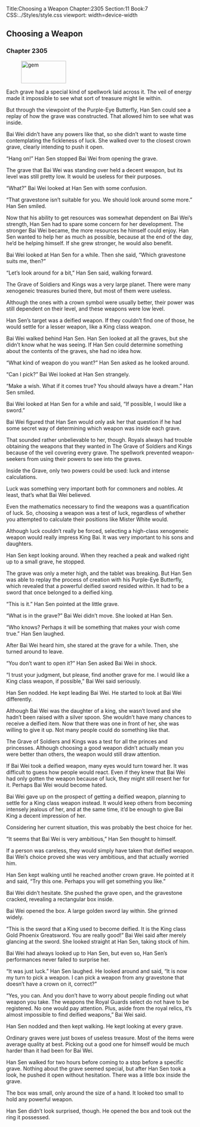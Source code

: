 Title:Choosing a Weapon 
Chapter:2305 
Section:11 
Book:7 
CSS:../Styles/style.css 
viewport: width=device-width
  
## Choosing a Weapon
### Chapter 2305 
<figure>
	<img src="../Images/gem.gif" alt="gem" id="gem" width="120" height="60" />
</figure>
  

  
  Each grave had a special kind of spellwork laid across it. The veil of energy made it impossible to see what sort of treasure might lie within.

But through the viewpoint of the Purple-Eye Butterfly, Han Sen could see a replay of how the grave was constructed. That allowed him to see what was inside.

Bai Wei didn’t have any powers like that, so she didn’t want to waste time contemplating the fickleness of luck. She walked over to the closest crown grave, clearly intending to push it open.

“Hang on!” Han Sen stopped Bai Wei from opening the grave.

The grave that Bai Wei was standing over held a decent weapon, but its level was still pretty low. It would be useless for their purposes.

“What?” Bai Wei looked at Han Sen with some confusion.

“That gravestone isn’t suitable for you. We should look around some more.” Han Sen smiled.

Now that his ability to get resources was somewhat dependent on Bai Wei’s strength, Han Sen had to spare some concern for her development. The stronger Bai Wei became, the more resources he himself could enjoy. Han Sen wanted to help her as much as possible, because at the end of the day, he’d be helping himself. If she grew stronger, he would also benefit.

Bai Wei looked at Han Sen for a while. Then she said, “Which gravestone suits me, then?”

“Let’s look around for a bit,” Han Sen said, walking forward.

The Grave of Soldiers and Kings was a very large planet. There were many xenogeneic treasures buried there, but most of them were useless.

Although the ones with a crown symbol were usually better, their power was still dependent on their level, and these weapons were low level.

Han Sen’s target was a deified weapon. If they couldn’t find one of those, he would settle for a lesser weapon, like a King class weapon.

Bai Wei walked behind Han Sen. Han Sen looked at all the graves, but she didn’t know what he was seeing. If Han Sen could determine something about the contents of the graves, she had no idea how.

“What kind of weapon do you want?” Han Sen asked as he looked around.

“Can I pick?” Bai Wei looked at Han Sen strangely.

“Make a wish. What if it comes true? You should always have a dream.” Han Sen smiled.

Bai Wei looked at Han Sen for a while and said, “If possible, I would like a sword.”

Bai Wei figured that Han Sen would only ask her that question if he had some secret way of determining which weapon was inside each grave.

That sounded rather unbelievable to her, though. Royals always had trouble obtaining the weapons that they wanted in The Grave of Soldiers and Kings because of the veil covering every grave. The spellwork prevented weapon-seekers from using their powers to see into the graves.

Inside the Grave, only two powers could be used: luck and intense calculations.

Luck was something very important both for commoners and nobles. At least, that’s what Bai Wei believed.

Even the mathematics necessary to find the weapons was a quantification of luck. So, choosing a weapon was a test of luck, regardless of whether you attempted to calculate their positions like Mister White would.

Although luck couldn’t really be forced, selecting a high-class xenogeneic weapon would really impress King Bai. It was very important to his sons and daughters.

Han Sen kept looking around. When they reached a peak and walked right up to a small grave, he stopped.

The grave was only a meter high, and the tablet was breaking. But Han Sen was able to replay the process of creation with his Purple-Eye Butterfly, which revealed that a powerful deified sword resided within. It had to be a sword that once belonged to a deified king.

“This is it.” Han Sen pointed at the little grave.

“What is in the grave?” Bai Wei didn’t move. She looked at Han Sen.

“Who knows? Perhaps it will be something that makes your wish come true.” Han Sen laughed.

After Bai Wei heard him, she stared at the grave for a while. Then, she turned around to leave.

“You don’t want to open it?” Han Sen asked Bai Wei in shock.

“I trust your judgment, but please, find another grave for me. I would like a King class weapon, if possible,” Bai Wei said seriously.

Han Sen nodded. He kept leading Bai Wei. He started to look at Bai Wei differently.

Although Bai Wei was the daughter of a king, she wasn’t loved and she hadn’t been raised with a silver spoon. She wouldn’t have many chances to receive a deified item. Now that there was one in front of her, she was willing to give it up. Not many people could do something like that.

The Grave of Soldiers and Kings was a test for all the princes and princesses. Although choosing a good weapon didn’t actually mean you were better than others, the weapon would still draw attention.

If Bai Wei took a deified weapon, many eyes would turn toward her. It was difficult to guess how people would react. Even if they knew that Bai Wei had only gotten the weapon because of luck, they might still resent her for it. Perhaps Bai Wei would become hated.

Bai Wei gave up on the prospect of getting a deified weapon, planning to settle for a King class weapon instead. It would keep others from becoming intensely jealous of her, and at the same time, it’d be enough to give Bai King a decent impression of her.

Considering her current situation, this was probably the best choice for her.

“It seems that Bai Wei is very ambitious,” Han Sen thought to himself.

If a person was careless, they would simply have taken that deified weapon. Bai Wei’s choice proved she was very ambitious, and that actually worried him.

Han Sen kept walking until he reached another crown grave. He pointed at it and said, “Try this one. Perhaps you will get something you like.”

Bai Wei didn’t hesitate. She pushed the grave open, and the gravestone cracked, revealing a rectangular box inside.

Bai Wei opened the box. A large golden sword lay within. She grinned widely.

“This is the sword that a King used to become deified. It is the King class Gold Phoenix Greatsword. You are really good!” Bai Wei said after merely glancing at the sword. She looked straight at Han Sen, taking stock of him.

Bai Wei had always looked up to Han Sen, but even so, Han Sen’s performances never failed to surprise her.

“It was just luck.” Han Sen laughed. He looked around and said, “It is now my turn to pick a weapon. I can pick a weapon from any gravestone that doesn’t have a crown on it, correct?”

“Yes, you can. And you don’t have to worry about people finding out what weapon you take. The weapons the Royal Guards select do not have to be registered. No one would pay attention. Plus, aside from the royal relics, it’s almost impossible to find deified weapons,” Bai Wei said.

Han Sen nodded and then kept walking. He kept looking at every grave.

Ordinary graves were just boxes of useless treasure. Most of the items were average quality at best. Picking out a good one for himself would be much harder than it had been for Bai Wei.

Han Sen walked for two hours before coming to a stop before a specific grave. Nothing about the grave seemed special, but after Han Sen took a look, he pushed it open without hesitation. There was a little box inside the grave.

The box was small, only around the size of a hand. It looked too small to hold any powerful weapon.

Han Sen didn’t look surprised, though. He opened the box and took out the ring it possessed.

